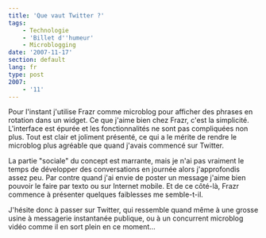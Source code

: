 ```yaml
---
title: 'Que vaut Twitter ?'
tags:
    - Technologie
    - 'Billet d''humeur'
    - Microblogging
date: '2007-11-17'
section: default
lang: fr
type: post
2007:
    - '11'
---
```


Pour l'instant j'utilise Frazr comme microblog pour afficher des phrases en rotation dans un widget. Ce que j'aime bien chez Frazr, c'est la simplicité. L'interface est épurée et les fonctionnalités ne sont pas compliquées non plus. Tout est clair et joliment présenté, ce qui a le mérite de rendre le microblog plus agréable que quand j'avais commencé sur Twitter.

La partie "sociale" du concept est marrante, mais je n'ai pas vraiment le temps de développer des conversations en journée alors j'approfondis assez peu. Par contre quand j'ai envie de poster un message j'aime bien pouvoir le faire par texto ou sur Internet mobile. Et de ce côté-là, Frazr commence à présenter quelques faiblesses me semble-t-il.

J'hésite donc à passer sur Twitter, qui ressemble quand même à une grosse usine à messagerie instantanée publique, ou à un concurrent microblog vidéo comme il en sort plein en ce moment…